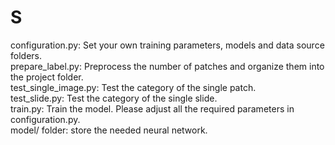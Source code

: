 # S
configuration.py: Set your own training parameters, models and data source folders.  
prepare_label.py: Preprocess the number of patches and organize them into the project folder.  
test_single_image.py: Test the category of the single patch.  
test_slide.py: Test the category of the single slide.  
train.py: Train the model. Please adjust all the required parameters in configuration.py.  
model/ folder: store the needed neural network.  
